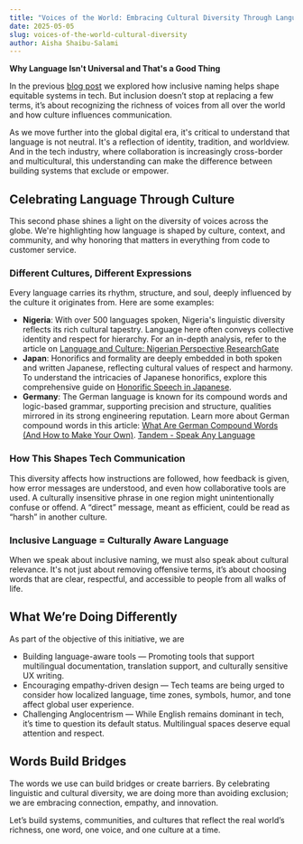 ```yaml
---
title: "Voices of the World: Embracing Cultural Diversity Through Language"
date: 2025-05-05
slug: voices-of-the-world-cultural-diversity
author: Aisha Shaibu-Salami
---
```


**Why Language Isn't Universal and That's a Good Thing**

In the previous [blog post](/blog/power-of-words/) we explored how inclusive naming helps shape equitable systems in tech. But inclusion doesn’t stop at replacing a few terms, it’s about recognizing the richness of voices from all over the world and how culture influences communication.

As we move further into the global digital era, it's critical to understand that language is not neutral. It's a reflection of identity, tradition, and worldview. And in the tech industry, where collaboration is increasingly cross-border and multicultural, this understanding can make the difference between building systems that exclude or empower.

## **Celebrating Language Through Culture**

This second phase shines a light on the diversity of voices across the globe. We're highlighting how language is shaped by culture, context, and community, and why honoring that matters in everything from code to customer service.

### **Different Cultures, Different Expressions**

Every language carries its rhythm, structure, and soul, deeply influenced by the culture it originates from. Here are some examples:

- **Nigeria**: With over 500 languages spoken, Nigeria's linguistic diversity reflects its rich cultural tapestry. Language here often conveys collective identity and respect for hierarchy. For an in-depth analysis, refer to the article on [Language and Culture: Nigerian Perspective](https://www.researchgate.net/publication/309277107_Language_and_Culture_Nigerian_Perspective).[ResearchGate](https://www.researchgate.net/publication/309277107_Language_and_Culture_Nigerian_Perspective)
- **Japan**: Honorifics and formality are deeply embedded in both spoken and written Japanese, reflecting cultural values of respect and harmony. To understand the intricacies of Japanese honorifics, explore this comprehensive guide on [Honorific Speech in Japanese](https://en.wikipedia.org/wiki/Honorific_speech_in_Japanese).
- **Germany**: The German language is known for its compound words and logic-based grammar, supporting precision and structure, qualities mirrored in its strong engineering reputation. Learn more about German compound words in this article: [What Are German Compound Words (And How to Make Your Own)](https://tandem.net/blog/german-compound-words). [Tandem - Speak Any Language](https://tandem.net/blog/german-compound-words)

### **How This Shapes Tech Communication**

This diversity affects how instructions are followed, how feedback is given, how error messages are understood, and even how collaborative tools are used. A culturally insensitive phrase in one region might unintentionally confuse or offend. A “direct” message, meant as efficient, could be read as “harsh” in another culture.

### **Inclusive Language = Culturally Aware Language**

When we speak about inclusive naming, we must also speak about cultural relevance. It's not just about removing offensive terms, it’s about choosing words that are clear, respectful, and accessible to people from all walks of life.

## **What We’re Doing Differently**

As part of the objective of this initiative, we are 

- Building language-aware tools — Promoting tools that support multilingual documentation, translation support, and culturally sensitive UX writing.
- Encouraging empathy-driven design — Tech teams are being urged to consider how localized language, time zones, symbols, humor, and tone affect global user experience.
- Challenging Anglocentrism — While English remains dominant in tech, it’s time to question its default status. Multilingual spaces deserve equal attention and respect.

## **Words Build Bridges**

The words we use can build bridges or create barriers. By celebrating linguistic and cultural diversity, we are doing more than avoiding exclusion; we are embracing connection, empathy, and innovation.

Let’s build systems, communities, and cultures that reflect the real world’s richness, one word, one voice, and one culture at a time.